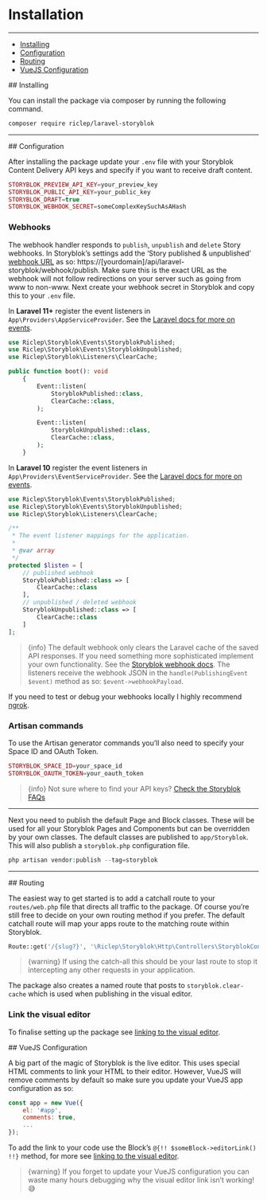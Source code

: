 # Installation

---

- [Installing](#installing)
- [Configuration](#configuration)
- [Routing](#routing)
- [VueJS Configuration](#vue-js)

<a name="installing">
## Installing
</a>

You can install the package via composer by running the following command.

```bash
composer require riclep/laravel-storyblok
```

---

<a name="configuration">
## Configuration
</a>

After installing the package update your `.env` file with your Storyblok Content Delivery API keys and specify if you want to receive draft content.

```php
STORYBLOK_PREVIEW_API_KEY=your_preview_key
STORYBLOK_PUBLIC_API_KEY=your_public_key
STORYBLOK_DRAFT=true
STORYBLOK_WEBHOOK_SECRET=someComplexKeySuchAsAHash
```

### Webhooks

The webhook handler responds to `publish`, `unpublish` and `delete` Story webhooks. In Storyblok’s settings add the ‘Story published & unpublished’ [webhook URL](https://www.storyblok.com/docs/guide/in-depth/webhooks) as so: https://[yourdomain]/api/laravel-storyblok/webhook/publish. Make sure this is the exact URL as the webhook will not follow redirections on your server such as going from www to non-www. Next create your webhook secret in Storyblok and copy this to your `.env` file.


In **Laravel 11+** register the event listeners in `App\Providers\AppServiceProvider`. See the [Laravel docs for more on events](https://laravel.com/docs/12.x/events#registering-events-and-listeners).

```php
use Riclep\Storyblok\Events\StoryblokPublished;
use Riclep\Storyblok\Events\StoryblokUnpublished;
use Riclep\Storyblok\Listeners\ClearCache;

public function boot(): void
    {
        Event::listen(
            StoryblokPublished::class,
            ClearCache::class,
        );

        Event::listen(
            StoryblokUnpublished::class,
            ClearCache::class,
        );
    }
```

In **Laravel 10** register the event listeners in `App\Providers\EventServiceProvider`. See the [Laravel docs for more on events](https://laravel.com/docs/10.x/events#registering-events-and-listeners).

```php
use Riclep\Storyblok\Events\StoryblokPublished;
use Riclep\Storyblok\Events\StoryblokUnpublished;
use Riclep\Storyblok\Listeners\ClearCache;

/**
 * The event listener mappings for the application.
 *
 * @var array
 */
protected $listen = [
    // published webhook
    StoryblokPublished::class => [
		ClearCache::class
	],
	// unpublished / deleted webhook
	StoryblokUnpublished::class => [
		ClearCache::class
	]
];
```

> {info} The default webhook only clears the Laravel cache of the saved API responses. If you need something more sophisticated implement your own functionality. See the [Storyblok webhook docs](https://www.storyblok.com/docs/Guides/using-storyblok-webhooks). The listeners receive the webhook JSON in the `handle(PublishingEvent $event)` method as so: `$event->webhookPayload`.

If you need to test or debug your webhooks locally I highly recommend [ngrok](https://ngrok.com/).

### Artisan commands

To use the Artisan generator commands you’ll also need to specify your Space ID and OAuth Token.

```php
STORYBLOK_SPACE_ID=your_space_id
STORYBLOK_OAUTH_TOKEN=your_oauth_token
```


> {info} Not sure where to find your API keys? [Check the Storyblok FAQs](https://www.storyblok.com/faq/where-to-find-my-content-delivery-api-key)

---

Next you need to publish the default Page and Block classes. These will be used for all your Storyblok Pages and Components but can be overridden by your own classes. The default classes are published to `app/Storyblok`. This will also publish a `storyblok.php` configuration file.

```php
php artisan vendor:publish --tag=storyblok
```

---

<a name="routing">
## Routing
</a>

The easiest way to get started is to add a catchall route to your `routes/web.php` file that directs all traffic to the package. Of course you’re still free to decide on your own routing method if you prefer. The default catchall route will map your apps route to the matching route within Storyblok.

```php
Route::get('/{slug?}', '\Riclep\Storyblok\Http\Controllers\StoryblokController@show')->where('slug', '(.*)');
```

> {warning} If using the catch-all this should be your last route to stop it intercepting any other requests in your application.

The package also creates a named route that posts to `storyblok.clear-cache` which is used when publishing in the visual editor.

### Link the visual editor

To finalise setting up the package see [linking to the visual editor](/{{route}}/{{version}}/linking-the-visual-editor).

<a name="vue-js">
## VueJS Configuration
</a>

A big part of the magic of Storyblok is the live editor. This uses special HTML comments to link your HTML to their editor. However, VueJS will remove comments by default so make sure you update your VueJS app configuration as so:

```javascript
const app = new Vue({
	el: '#app',
	comments: true,
    ...
});
```

To add the link to your code use the Block’s `@{!! $someBlock->editorLink() !!}` method, for more see [linking to the visual editor](/{{route}}/{{version}}/linking-the-visual-editor).

> {warning} If you forget to update your VueJS configuration you can waste many hours debugging why the visual editor link isn’t working! 😅
